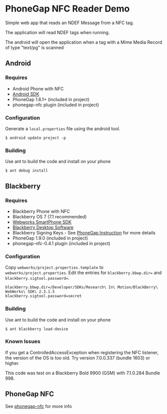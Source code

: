 # PhoneGap NFC Reader Demo

Simple web app that reads an NDEF Message from a NFC tag. 

The application will read NDEF tags when running.

The android will open the application when a tag with a Mime Media Record of type "text/pg" is scanned

## Android

### Requires 

* Android Phone with NFC
* [Android SDK](http://developer.android.com/sdk/index.html)
* PhoneGap 1.6.1+ (included in project)
* phonegap-nfc plugin (included in project)

### Configuration

Generate a `local.properties` file using the android tool.

	$ android update project -p

### Building

Use ant to build the code and install on your phone

	$ ant debug install

## Blackberry

### Requires 

* Blackberry Phone with NFC 
* Blackberry OS 7 (7.1 recommended)
* [Webworks SmartPhone SDK](https://bdsc.webapps.blackberry.com/html5/download/sdk)
* [Blackberry Desktop Software](http://us.blackberry.com/apps-software/desktop/)
* Blackberry Signing Keys - See [PhoneGap Instruction](http://docs.phonegap.com/en/1.7.0/guide_getting-started_blackberry_index.md.html#Getting%20Started%20with%20Blackberry_5b_deploy_to_device_windows_and_mac) for more details
* PhoneGap 1.9.0 (included in project)
* phonegap-nfc-0.4.1 plugin (included in project)

### Configuration

Copy `webworks/project.properties.template` to `webworks/project.properties`.  Edit the entries for `blackberry.bbwp.dir=` and `blackberry.sigtool.password=`. 

	blackberry.bbwp.dir=/Developer/SDKs/Research\ In\ Motion/BlackBerry\ WebWorks\ SDK\ 2.3.1.5
	blackberry.sigtool.password=secret

### Building

Use ant to build the code and install on your phone

	$ ant blackberry load-device
	
### Known Issues

If you get a ControlledAccessException when registering the NFC listener, the version of the OS is too old.  Try version 7.0.0.337 (bundle 1603) or higher.

This code was test on a Blackberry Bold 9900 (GSM) with 7.1.0.284 Bundle 998.

## PhoneGap NFC

See [phonegap-nfc](https://github.com/chariotsolutions/phonegap-nfc) for more info

